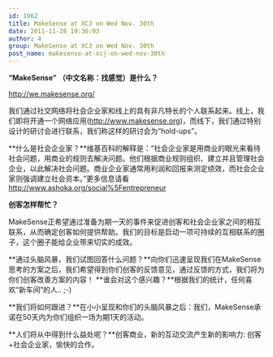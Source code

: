 ```yaml
---
id: 1962
title: MakeSense at XCJ on Wed Nov. 30th
date: 2011-11-28 19:36:03
author: 4
group: MakeSense at XCJ on Wed Nov. 30th
post_name: makesense-at-xcj-on-wed-nov-30th
---
```


**“MakeSense”** **（中文名称：找感觉）是什么？**

<http://we.makesense.org/> 

我们通过社交网络将社会企业家和线上的具有非凡特长的个人联系起来。线上，我们即将开通一个网络应用([http://w](http://www.makesense.org/)[ww.makesense.org](http://ww.makesense.org/))，而线下，我们通过特别设计的研讨会进行联系，我们称这样的研讨会为“hold-ups”。

**什么是社会企业家？**维基百科的解释是：“社会企业家是用商业的眼光来看待社会问题，用商业的规则去解决问题。他们根据商业规则组织、建立并且管理社会企业，以此解决社会问题。商业企业家通常用利润和回报来测定绩效，而社会企业家则强调建立社会资本。”更多信息请看<http://www.ashoka.org/social%5Fentrepreneur>

**创客怎样帮忙？** 

MakeSense正希望通过准备为期一天的事件来促进创客和社会企业家之间的相互联系，从而确定创客如何提供帮助。我们的目标是启动一项可持续的互相联系的圈子，这个圈子能给企业带来切实的成效。

**通过头脑风暴，我们试图回答什么问题？**向你们迅速呈现我们在MakeSense思考的方案之后，我们希望得到你们创客的反馈意见，通过反馈的方式，我们将为你们创客改善方案的内容！ **谁会对这个感兴趣？**根据我们的统计，任何喜欢“新车间”的人.. ;-)

**我们将如何跟进？**在小小呈现和你们的头脑风暴之后：我们，MakeSense承诺在50天内为你们组织一场为期1天的活动。

**人们将从中得到什么益处呢？**创客商业，新的互动交流产生新的影响力: 创客+社会企业家，愉快的合作。